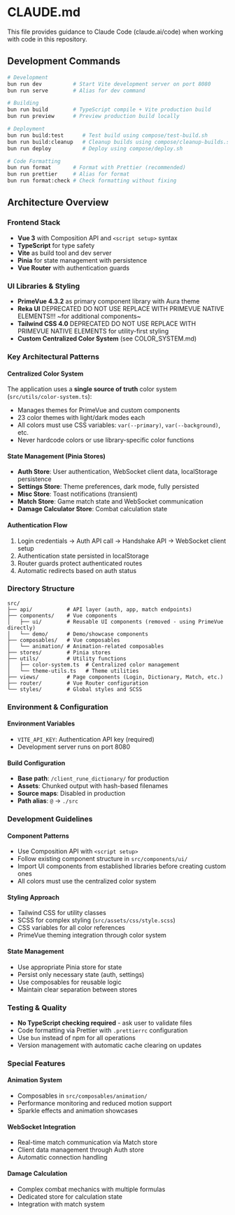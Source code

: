 # CLAUDE.md

This file provides guidance to Claude Code (claude.ai/code) when working with code in this repository.

## Development Commands

```bash
# Development
bun run dev          # Start Vite development server on port 8080
bun run serve        # Alias for dev command

# Building
bun run build        # TypeScript compile + Vite production build
bun run preview      # Preview production build locally

# Deployment
bun run build:test      # Test build using compose/test-build.sh
bun run build:cleanup   # Cleanup builds using compose/cleanup-builds.sh
bun run deploy          # Deploy using compose/deploy.sh

# Code Formatting
bun run format       # Format with Prettier (recommended)
bun run prettier     # Alias for format
bun run format:check # Check formatting without fixing
```

## Architecture Overview

### Frontend Stack
- **Vue 3** with Composition API and `<script setup>` syntax
- **TypeScript** for type safety
- **Vite** as build tool and dev server
- **Pinia** for state management with persistence
- **Vue Router** with authentication guards

### UI Libraries & Styling
- **PrimeVue 4.3.2** as primary component library with Aura theme
- **Reka UI** DEPRECATED DO NOT USE REPLACE WITH PRIMEVUE NATIVE ELEMENTS!!! ~for additional components~
- **Tailwind CSS 4.0** DEPRECATED DO NOT USE REPLACE WITH PRIMEVUE NATIVE ELEMENTS for utility-first styling
- **Custom Centralized Color System** (see COLOR_SYSTEM.md)

### Key Architectural Patterns

#### Centralized Color System
The application uses a **single source of truth** color system (`src/utils/color-system.ts`):
- Manages themes for PrimeVue and custom components
- 23 color themes with light/dark modes each
- All colors must use CSS variables: `var(--primary)`, `var(--background)`, etc.
- Never hardcode colors or use library-specific color functions

#### State Management (Pinia Stores)
- **Auth Store**: User authentication, WebSocket client data, localStorage persistence
- **Settings Store**: Theme preferences, dark mode, fully persisted
- **Misc Store**: Toast notifications (transient)
- **Match Store**: Game match state and WebSocket communication
- **Damage Calculator Store**: Combat calculation state

#### Authentication Flow
1. Login credentials → Auth API call → Handshake API → WebSocket client setup
2. Authentication state persisted in localStorage
3. Router guards protect authenticated routes
4. Automatic redirects based on auth status

### Directory Structure

```
src/
├── api/           # API layer (auth, app, match endpoints)
├── components/    # Vue components
│   ├── ui/        # Reusable UI components (removed - using PrimeVue directly)
│   └── demo/      # Demo/showcase components
├── composables/   # Vue composables
│   └── animation/ # Animation-related composables
├── stores/        # Pinia stores
├── utils/         # Utility functions
│   ├── color-system.ts  # Centralized color management
│   └── theme-utils.ts   # Theme utilities
├── views/         # Page components (Login, Dictionary, Match, etc.)
├── router/        # Vue Router configuration
└── styles/        # Global styles and SCSS
```

### Environment & Configuration

#### Environment Variables
- `VITE_API_KEY`: Authentication API key (required)
- Development server runs on port 8080

#### Build Configuration
- **Base path**: `/client_rune_dictionary/` for production
- **Assets**: Chunked output with hash-based filenames
- **Source maps**: Disabled in production
- **Path alias**: `@` → `./src`

### Development Guidelines

#### Component Patterns
- Use Composition API with `<script setup>`
- Follow existing component structure in `src/components/ui/`
- Import UI components from established libraries before creating custom ones
- All colors must use the centralized color system

#### Styling Approach
- Tailwind CSS for utility classes
- SCSS for complex styling (`src/assets/css/style.scss`)
- CSS variables for all color references
- PrimeVue theming integration through color system

#### State Management
- Use appropriate Pinia store for state
- Persist only necessary state (auth, settings)
- Use composables for reusable logic
- Maintain clear separation between stores

### Testing & Quality

- **No TypeScript checking required** - ask user to validate files
- Code formatting via Prettier with `.prettierrc` configuration
- Use `bun` instead of npm for all operations
- Version management with automatic cache clearing on updates

### Special Features

#### Animation System
- Composables in `src/composables/animation/`
- Performance monitoring and reduced motion support
- Sparkle effects and animation showcases

#### WebSocket Integration
- Real-time match communication via Match store
- Client data management through Auth store
- Automatic connection handling

#### Damage Calculation
- Complex combat mechanics with multiple formulas
- Dedicated store for calculation state
- Integration with match system